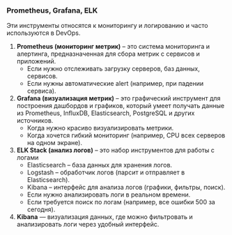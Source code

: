 
### Prometheus, Grafana, ELK

Эти инструменты относятся к мониторингу и логированию и часто используются в DevOps.

1. **Prometheus (мониторинг метрик)** – это система мониторинга и алертинга, предназначенная для сбора 
метрик с сервисов и приложений.
   - Если нужно отслеживать загрузку серверов, баз данных, сервисов.
   - Если нужны автоматические alert (например, при падении сервиса).
2. **Grafana (визуализация метрик)** – это графический инструмент для построения дашбордов и графиков, 
который умеет получать данные из Prometheus, InfluxDB, Elasticsearch, PostgreSQL и других источников.
   - Когда нужно красиво визуализировать метрики.
   - Когда хочется гибкий мониторинг (например, CPU всех серверов на одном экране).
3. **ELK Stack (анализ логов)** – это набор инструментов для работы с логами
   - Elasticsearch – база данных для хранения логов.
   - Logstash – обработчик логов (парсит и отправляет в Elasticsearch).
   - Kibana – интерфейс для анализа логов (графики, фильтры, поиск).
   - Если нужно анализировать логи в реальном времени.
   - Если требуется поиск по логам (например, все ошибки 500 за сегодня).
4. **Kibana** — визуализация данных, где можно фильтровать и анализировать логи через удобный интерфейс.
